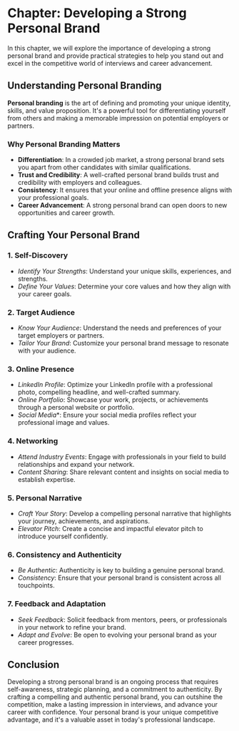 Chapter: Developing a Strong Personal Brand
===========================================

In this chapter, we will explore the importance of developing a strong personal brand and provide practical strategies to help you stand out and excel in the competitive world of interviews and career advancement.

Understanding Personal Branding
-------------------------------

**Personal branding** is the art of defining and promoting your unique identity, skills, and value proposition. It's a powerful tool for differentiating yourself from others and making a memorable impression on potential employers or partners.

### Why Personal Branding Matters

* **Differentiation**: In a crowded job market, a strong personal brand sets you apart from other candidates with similar qualifications.
* **Trust and Credibility**: A well-crafted personal brand builds trust and credibility with employers and colleagues.
* **Consistency**: It ensures that your online and offline presence aligns with your professional goals.
* **Career Advancement**: A strong personal brand can open doors to new opportunities and career growth.

Crafting Your Personal Brand
----------------------------

### 1. **Self-Discovery**

* *Identify Your Strengths*: Understand your unique skills, experiences, and strengths.
* *Define Your Values*: Determine your core values and how they align with your career goals.

### 2. **Target Audience**

* *Know Your Audience*: Understand the needs and preferences of your target employers or partners.
* *Tailor Your Brand*: Customize your personal brand message to resonate with your audience.

### 3. **Online Presence**

* *LinkedIn Profile*: Optimize your LinkedIn profile with a professional photo, compelling headline, and well-crafted summary.
* *Online Portfolio*: Showcase your work, projects, or achievements through a personal website or portfolio.
* *Social Media*\*: Ensure your social media profiles reflect your professional image and values.

### 4. **Networking**

* *Attend Industry Events*: Engage with professionals in your field to build relationships and expand your network.
* *Content Sharing*: Share relevant content and insights on social media to establish expertise.

### 5. **Personal Narrative**

* *Craft Your Story*: Develop a compelling personal narrative that highlights your journey, achievements, and aspirations.
* *Elevator Pitch*: Create a concise and impactful elevator pitch to introduce yourself confidently.

### 6. **Consistency and Authenticity**

* *Be Authentic*: Authenticity is key to building a genuine personal brand.
* *Consistency*: Ensure that your personal brand is consistent across all touchpoints.

### 7. **Feedback and Adaptation**

* *Seek Feedback*: Solicit feedback from mentors, peers, or professionals in your network to refine your brand.
* *Adapt and Evolve*: Be open to evolving your personal brand as your career progresses.

Conclusion
----------

Developing a strong personal brand is an ongoing process that requires self-awareness, strategic planning, and a commitment to authenticity. By crafting a compelling and authentic personal brand, you can outshine the competition, make a lasting impression in interviews, and advance your career with confidence. Your personal brand is your unique competitive advantage, and it's a valuable asset in today's professional landscape.
